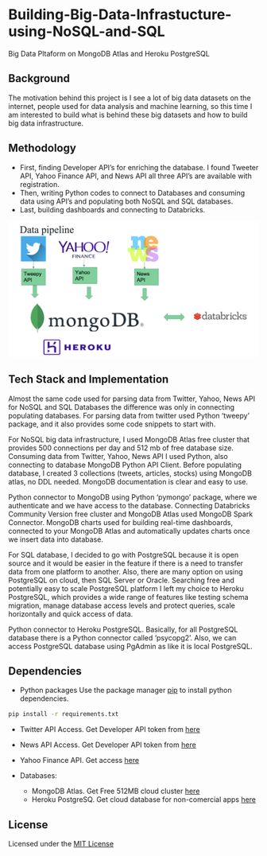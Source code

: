 # Building-Big-Data-Infrastucture-using-NoSQL-and-SQL
Big Data Pltaform on MongoDB Atlas and Heroku PostgreSQL

## Background

The motivation behind this project is I see a lot of big data datasets on the internet, people used for data analysis and machine learning, so this time I am interested to build what is behind these big datasets and how to build big data infrastructure. 

## Methodology

- First, finding Developer API’s for enriching the database. I found Tweeter API, Yahoo Finance API, and News API all three API’s are available with registration.   
- Then, writing Python codes to connect to Databases and consuming data using API’s and populating both NoSQL and SQL databases.
- Last, building dashboards and connecting to Databricks.

![methodology](/assets/data_pipeline.png)

## Tech Stack and Implementation

Almost the same code used for parsing data from Twitter, Yahoo, News API for NoSQL and SQL Databases the difference was only in connecting populating databases. For parsing data from twitter used Python ‘tweepy’ package, and it also provides some code snippets to start with.

For NoSQL big data infrastructure, I used MongoDB Atlas free cluster that provides 500 connections per day and 512 mb of free database size. Consuming data from Twitter, Yahoo, News API I used Python, also connecting to database MongoDB Python API Client. Before populating database, I created 3 collections (tweets, articles, stocks) using MongoDB atlas, no DDL needed. MongoDB documentation is clear and easy to use.

Python connector to MongoDB using Python ‘pymongo’ package, where we authenticate and we have access to the database.
Connecting Databricks Community Version free cluster and MongoDB Atlas used MongoDB Spark Connector.
MongoDB charts used for building real-time dashboards, connected to your MongoDB Atlas and automatically updates charts once we insert data into database.

For SQL database, I decided to go with PostgreSQL because it is open source and it would be easier in the feature if there is a need to transfer data from one platform to another. Also, there are many option on using PostgreSQL on cloud, then SQL Server or Oracle. Searching free and potentially easy to scale PostgreSQL platform I left my choice to Heroku PostgreSQL, which provides a wide range of features like testing schema migration, manage database access levels and protect queries, scale horizontally and quick access of data.

Python connector to Heroku PostgreSQL. Basically, for all PostgreSQL database there is a Python connector called ‘psycopg2’.
Also, we can access PostgreSQL database using PgAdmin as like it is local PostgreSQL.

## Dependencies

- Python packages
Use the package manager [pip](https://pip.pypa.io/en/stable/) to install python dependencies.
```bash
pip install -r requirements.txt
```
- Twitter API Access. Get Developer API token from [here](https://developer.twitter.com/en/apply-for-access)
- News API Access. Get Developer API token from [here](https://newsapi.org/)
- Yahoo Finance API. Get access [here](https://pypi.org/project/yahoo-finance/)

- Databases:
  - MongoDB Atlas. Get Free 512MB cloud cluster [here](https://www.mongodb.com/cloud/atlas)
  - Heroku PostgreSQ. Get cloud database for non-comercial apps [here](https://www.mongodb.com/cloud/atlas)

## License

Licensed under the [MIT License](LICENSE.txt) 
